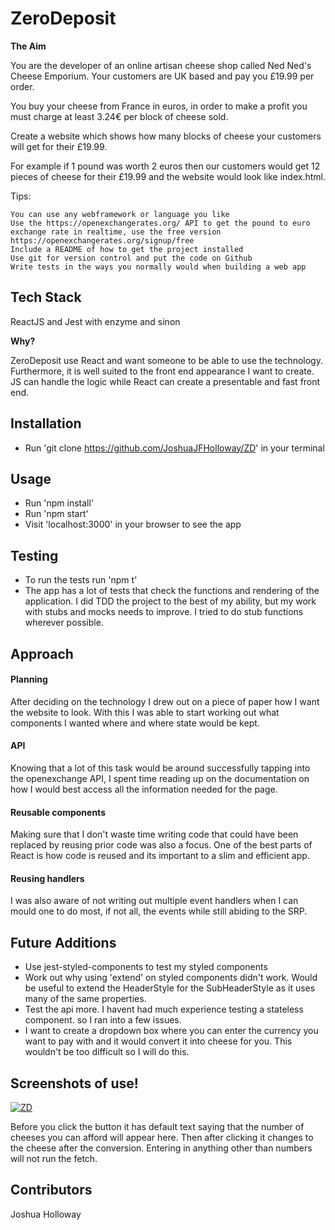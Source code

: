 # ZeroDeposit

**The Aim**

You are the developer of an online artisan cheese shop called Ned Ned's Cheese Emporium. Your customers are UK based and pay you £19.99 per order.

You buy your cheese from France in euros, in order to make a profit you must charge at least 3.24€ per block of cheese sold.

Create a website which shows how many blocks of cheese your customers will get for their £19.99.

For example if 1 pound was worth 2 euros then our customers would get 12 pieces of cheese for their £19.99 and the website would look like index.html.

Tips:

    You can use any webframework or language you like
    Use the https://openexchangerates.org/ API to get the pound to euro exchange rate in realtime, use the free version https://openexchangerates.org/signup/free
    Include a README of how to get the project installed
    Use git for version control and put the code on Github
    Write tests in the ways you normally would when building a web app

## Tech Stack

ReactJS and Jest with enzyme and sinon

**Why?**

ZeroDeposit use React and want someone to be able to use the technology. Furthermore,
it is well suited to the front end appearance I want to create. JS can handle the logic while
React can create a presentable and fast front end.


## Installation

- Run 'git clone https://github.com/JoshuaJFHolloway/ZD' in your terminal


## Usage

- Run 'npm install'
- Run 'npm start'
- Visit 'localhost:3000' in your browser to see the app

## Testing

- To run the tests run 'npm t'
- The app has a lot of tests that check the functions and rendering of the application. I did TDD the 
project to the best of my ability, but my work with stubs and mocks needs to improve. I tried to do
stub functions wherever possible.


## Approach

#### Planning

After deciding on the technology I drew out on a piece of paper how I want the website to look. With this
I was able to start working out what components I wanted where and where state would be kept.

#### API

Knowing that a lot of this task would be around successfully tapping into the openexchange API, I spent time
reading up on the documentation on how I would best access all the information needed for the page.

#### Reusable components

Making sure that I don't waste time writing code that could have been replaced by reusing prior code was 
also a focus. One of the best parts of React is how code is reused and its important to a slim and efficient app.

#### Reusing handlers

I was also aware of not writing out multiple event handlers when I can mould one to do most, if not all, the events
while still abiding to the SRP. 


## Future Additions

- Use jest-styled-components to test my styled components
- Work out why using 'extend' on styled components didn't work. Would be useful to extend the HeaderStyle for the SubHeaderStyle as it uses many of the same properties.
- Test the api more. I havent had much experience testing a stateless component.
so I ran into a few issues.
- I want to create a dropdown box where you can enter the currency you want to pay with and it would convert it into
cheese for you. This wouldn't be too difficult so I will do this.

## Screenshots of use!

<a href="https://ibb.co/jp8DZy"><img src="https://preview.ibb.co/bNbNSJ/ZD.png" alt="ZD" border="0"></a>

Before you click the button it has default text saying that the number of cheeses you can afford will appear here.
Then after clicking it changes to the cheese after the conversion. Entering in anything other than numbers
will not run the fetch.

## Contributors

Joshua Holloway